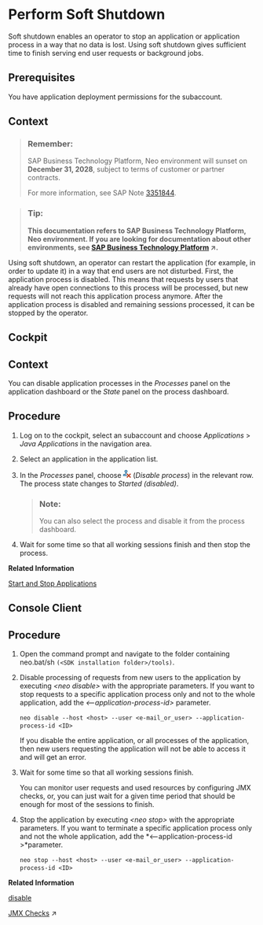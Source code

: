 <!-- loio17e8e9622e63434a880f322f75db3e8e -->

# Perform Soft Shutdown

Soft shutdown enables an operator to stop an application or application process in a way that no data is lost. Using soft shutdown gives sufficient time to finish serving end user requests or background jobs.



## Prerequisites

You have application deployment permissions for the subaccount.



## Context

> ### Remember:  
> SAP Business Technology Platform, Neo environment will sunset on **December 31, 2028**, subject to terms of customer or partner contracts.
> 
> For more information, see SAP Note [3351844](https://me.sap.com/notes/3351844).

> ### Tip:  
> **This documentation refers to SAP Business Technology Platform, Neo environment. If you are looking for documentation about other environments, see [SAP Business Technology Platform](https://help.sap.com/viewer/65de2977205c403bbc107264b8eccf4b/Cloud/en-US/6a2c1ab5a31b4ed9a2ce17a5329e1dd8.html "SAP Business Technology Platform (SAP BTP) is an integrated offering comprised of four technology portfolios: database and data management, application development and integration, analytics, and intelligent technologies. The platform offers users the ability to turn data into business value, compose end-to-end business processes, and build and extend SAP applications quickly.") :arrow_upper_right:.**

Using soft shutdown, an operator can restart the application \(for example, in order to update it\) in a way that end users are not disturbed. First, the application process is disabled. This means that requests by users that already have open connections to this process will be processed, but new requests will not reach this application process anymore. After the application process is disabled and remaining sessions processed, it can be stopped by the operator.

<a name="task_wxl_w4g_nn"/>

<!-- task\_wxl\_w4g\_nn -->

## Cockpit



## Context

You can disable application processes in the *Processes* panel on the application dashboard or the *State* panel on the process dashboard.



<a name="task_wxl_w4g_nn__steps_w2n_cc5_kn"/>

## Procedure

1.  Log on to the cockpit, select an subaccount and choose *Applications* \> *Java Applications* in the navigation area.

2.  Select an application in the application list.

3.  In the *Processes* panel, choose ![](images/Disable_Icon_5a8e636.png) \(*Disable process*\) in the relevant row. The process state changes to *Started \(disabled\)*.

    > ### Note:  
    > You can also select the process and disable it from the process dashboard.

4.  Wait for some time so that all working sessions finish and then stop the process.


**Related Information**  


[Start and Stop Applications](start-and-stop-applications-7612f03.md "You can directly start, stop, and undeploy applications, as well as start, stop, and disable individual application processes.")

<a name="task_rn4_5sx_4n"/>

<!-- task\_rn4\_5sx\_4n -->

## Console Client



<a name="task_rn4_5sx_4n__steps_x44_5sx_4n"/>

## Procedure

1.  Open the command prompt and navigate to the folder containing neo.bat/sh `(<SDK installation folder>/tools)`.

2.  Disable processing of requests from new users to the application by executing *<neo disable\>* with the appropriate parameters. If you want to stop requests to a specific application process only and not to the whole application, add the *<--application-process-id\>* parameter.

    ```
    neo disable --host <host> --user <e-mail_or_user> --application-process-id <ID>
    ```

    If you disable the entire application, or all processes of the application, then new users requesting the application will not be able to access it and will get an error.

3.  Wait for some time so that all working sessions finish.

    You can monitor user requests and used resources by configuring JMX checks, or, you can just wait for a given time period that should be enough for most of the sessions to finish.

4.  Stop the application by executing *<neo stop\>* with the appropriate parameters. If you want to terminate a specific application process only and not the whole application, add the *<--application-process-id \>*parameter.

    ```
    neo stop --host <host> --user <e-mail_or_user> --application-process-id <ID> 
    ```


**Related Information**  


[disable](disable-59fedc1.md "This command stops the creation of new connections to an application or application process, but keeps the already running sessions alive. You can check if an application or application process has been disabled by executing the status command.")

[JMX Checks](https://help.sap.com/viewer/64f7d2b06c6b40a9b3097860c5930641/Cloud/en-US/ef5c05a713154945b347f87b54446c2b.html "Registering JMX checks allows alerting on any metric that is based on JMX MBean attribute.") :arrow_upper_right:

